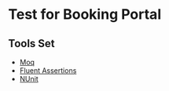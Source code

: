 # Test for Booking Portal

## Tools Set
 - [Moq](https://github.com/moq/moq4)
 - [Fluent Assertions](https://fluentassertions.com/)
 - [NUnit](https://nunit.org/)